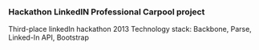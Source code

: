 ### Hackathon LinkedIN Professional Carpool project

Third-place linkedIn hackathon 2013
Technology stack: Backbone, Parse, Linked-In API, Bootstrap
